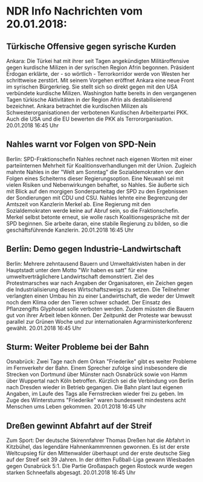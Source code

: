 # NDR Info Nachrichten vom 20.01.2018:


## Türkische Offensive gegen syrische Kurden
Ankara: Die Türkei hat mit ihrer seit Tagen angekündigten Militäroffensive gegen kurdische Milizen in der syrischen Region Afrin begonnen. Präsident Erdogan erklärte, der - so wörtlich - Terrorkorridor werde von Westen her schrittweise zerstört. Mit seinem Vorgehen eröffnet Ankara eine neue Front im syrischen Bürgerkrieg. Sie stellt sich so direkt gegen mit den USA verbündete kurdische Milizen. Washington hatte bereits in den vergangenen Tagen türkische Aktivitäten in der Region Afrin als destabilisierend bezeichnet. Ankara betrachtet die kurdischen Milizen als Schwesterorganisationen der verbotenen Kurdischen Arbeiterpartei PKK. Auch die USA und die EU bewerten die PKK als Terrororganisation. 20.01.2018 16:45 Uhr 

## Nahles warnt vor Folgen von SPD-Nein
Berlin: SPD-Fraktionschefin Nahles rechnet nach eigenen Worten mit einer parteiinternen Mehrheit für Koalitionsverhandlungen mit der Union. Zugleich mahnte Nahles in der "Welt am Sonntag" die Sozialdemokraten vor den Folgen eines Scheiterns dieser Regierungsoption. Eine Neuwahl sei mit vielen Risiken und Nebenwirkungen behaftet, so Nahles. Sie äußerte sich mit Blick auf den morgigen Sonderparteitag der SPD zu den Ergebnissen der Sondierungen mit CDU und CSU. Nahles lehnte eine Begrenzung der Amtszeit von Kanzlerin Merkel ab. Eine Regierung mit den Sozialdemokraten werde keine auf Abruf sein, so die Fraktionschefin. Merkel selbst betonte erneut, sie wolle rasch Koalitionsgespräche mit der SPD beginnen. Sie arbeite daran, eine stabile Regierung zu bilden, so die geschäftsführende Kanzlerin. 20.01.2018 16:45 Uhr 

## Berlin: Demo gegen Industrie-Landwirtschaft
Berlin: Mehrere zehntausend Bauern und Umweltaktivisten haben in der Hauptstadt unter dem Motto "Wir haben es satt" für eine umweltverträglichere Landwirtschaft demonstriert. Ziel des Protestmarsches war nach Angaben der Organisatoren, ein Zeichen gegen die Industrialisierung dieses Wirtschaftszweigs zu setzen. Die Teilnehmer verlangten einen Umbau hin zu einer Landwirtschaft, die weder der Umwelt noch dem Klima oder den Tieren schwer schadet. Der Einsatz des Pflanzengifts Glyphosat solle verboten werden. Zudem müssten die Bauern gut von ihrer Arbeit leben können. Der Zeitpunkt der Proteste war bewusst parallel zur Grünen Woche und zur internationalen Agrarministerkonferenz gewählt. 20.01.2018 16:45 Uhr 

## Sturm: Weiter Probleme bei der Bahn
Osnabrück: Zwei Tage nach dem Orkan "Friederike" gibt es weiter Probleme im Fernverkehr der Bahn. Einem Sprecher zufolge sind insbesondere die Strecken von Dortmund über Münster nach Osnabrück sowie von Hamm über Wuppertal nach Köln betroffen. Kürzlich sei die Verbindung von Berlin nach Dresden wieder in Betrieb gegangen. Die Bahn plant laut eigenen Angaben, im Laufe des Tags alle Fernstrecken wieder frei zu geben. Im Zuge des Wintersturms "Friederike" waren bundesweit mindestens acht Menschen ums Leben gekommen. 20.01.2018 16:45 Uhr 

## Dreßen gewinnt Abfahrt auf der Streif
Zum Sport:	Der deutsche Skirennfahrer Thomas Dreßen hat die Abfahrt in Kitzbühel, das legendäre Hahnenkammrennen gewonnen. Es ist der erste Weltcupsieg für den Mittenwalder überhaupt und der erste deutsche Sieg auf der Streif seit 39 Jahren. In der dritten Fußball-Liga gewann Wiesbaden gegen Osnabrück 5:1. Die Partie Großaspach gegen Rostock wurde wegen starken Schneefalls abgesagt. 20.01.2018 16:45 Uhr 
